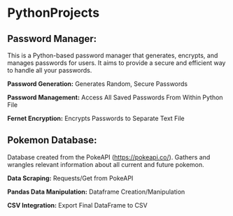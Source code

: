 # PythonProjects


## Password Manager:
This is a Python-based password manager that generates, encrypts, and manages passwords for users. It aims to provide a secure and efficient way to handle all your passwords.

**Password Generation:** Generates Random, Secure Passwords

**Password Management:** Access All Saved Passwords From Within Python File

**Fernet Encryption:** Encrypts Passwords to Separate Text File


## Pokemon Database:
Database created from the PokeAPI (https://pokeapi.co/). Gathers and wrangles relevant information about all current and future pokemon.

**Data Scraping:** Requests/Get from PokeAPI

**Pandas Data Manipulation:** Dataframe Creation/Manipulation

**CSV Integration:** Export Final DataFrame to CSV
